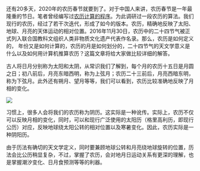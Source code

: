 还有20多天，2020年的农历春节就要到了。对于中国人来讲，农历春节是一年最隆重的节日。笔者曾经编写过[农历计算的程序](http://hao.360.com/rili/#cid=youlike)。为此调研过一段农历的算法。我们现行的农历，经过了若干次迭代，形成了如今的版本。农历，精确地反映了太阳、地球、月亮的天体运动的相对位置。2016年11月30日，农历中的二十四节气被正式列入联合国教科文组织人类非物质文化遗产代表作名录。那么，农历是如何定义的， 年份又是如何计算的，农历的月是如何划分的，二十四节气的天文学意义是什么以及如何用计算机推算农历？这篇文章将给大家做比较详细的解答。

古人将日月分别称为太阳和太阴，从常识我们了解到，每个月的农历十五日是月圆之日；初八前后，月亮东暗西明，称为上弦月；农历二十三前后，月亮西暗东明，称为下弦月。此外还有朔月、望月等等，我们可以看到，农历比较准确地反映了月相的变化。

![](https://p5.ssl.qhimg.com/t014237650677f19d88.jpg)

习惯上，很多人会将我们的农历称为阴历。这实际是一种讹传。实际上，农历不仅可以反映月相的变化，同时，可以和现行广泛使用的太阳历（格里高利历，即现行公历）对应，反映地球绕太阳公转的相对位置以及寒暑变化。因此，农历实际是一种阴阳历。

由于历法有确切的天文学定义，同时要兼顾地球公转和月亮绕地球旋转的位置，历法会比公历稍显复杂，不过，掌握了农历，会对地月日运动关系有更深的理解，也是掌握潮汐变化、日月食预测等等的利器。
